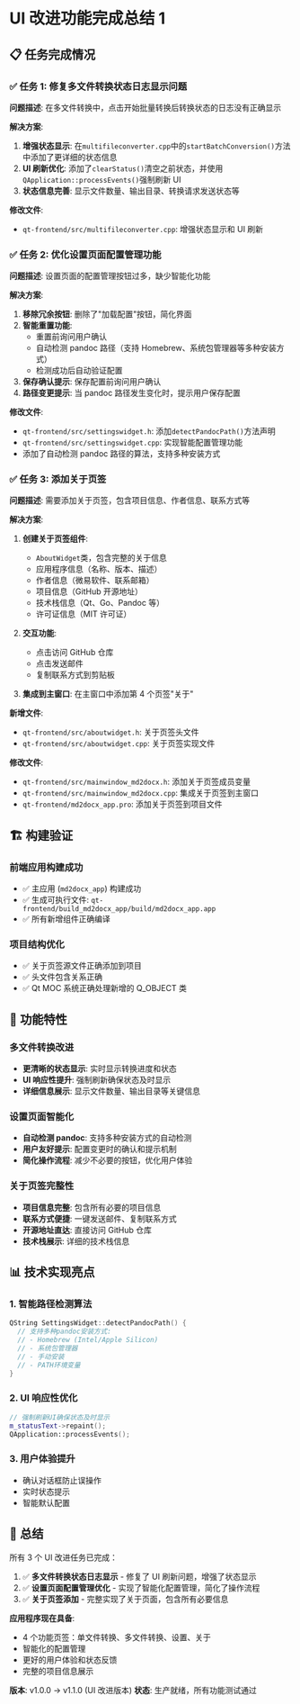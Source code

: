 # UI 改进功能完成总结 1

## 📋 任务完成情况

### ✅ 任务 1: 修复多文件转换状态日志显示问题

**问题描述**: 在多文件转换中，点击开始批量转换后转换状态的日志没有正确显示

**解决方案**:

1. **增强状态显示**: 在`multifileconverter.cpp`中的`startBatchConversion()`方法中添加了更详细的状态信息
2. **UI 刷新优化**: 添加了`clearStatus()`清空之前状态，并使用`QApplication::processEvents()`强制刷新 UI
3. **状态信息完善**: 显示文件数量、输出目录、转换请求发送状态等

**修改文件**:

- `qt-frontend/src/multifileconverter.cpp`: 增强状态显示和 UI 刷新

### ✅ 任务 2: 优化设置页面配置管理功能

**问题描述**: 设置页面的配置管理按钮过多，缺少智能化功能

**解决方案**:

1. **移除冗余按钮**: 删除了"加载配置"按钮，简化界面
2. **智能重置功能**:
   - 重置前询问用户确认
   - 自动检测 pandoc 路径（支持 Homebrew、系统包管理器等多种安装方式）
   - 检测成功后自动验证配置
3. **保存确认提示**: 保存配置前询问用户确认
4. **路径变更提示**: 当 pandoc 路径发生变化时，提示用户保存配置

**修改文件**:

- `qt-frontend/src/settingswidget.h`: 添加`detectPandocPath()`方法声明
- `qt-frontend/src/settingswidget.cpp`: 实现智能配置管理功能
- 添加了自动检测 pandoc 路径的算法，支持多种安装方式

### ✅ 任务 3: 添加关于页签

**问题描述**: 需要添加关于页签，包含项目信息、作者信息、联系方式等

**解决方案**:

1. **创建关于页签组件**:

   - `AboutWidget`类，包含完整的关于信息
   - 应用程序信息（名称、版本、描述）
   - 作者信息（微易软件、联系邮箱）
   - 项目信息（GitHub 开源地址）
   - 技术栈信息（Qt、Go、Pandoc 等）
   - 许可证信息（MIT 许可证）

2. **交互功能**:

   - 点击访问 GitHub 仓库
   - 点击发送邮件
   - 复制联系方式到剪贴板

3. **集成到主窗口**: 在主窗口中添加第 4 个页签"关于"

**新增文件**:

- `qt-frontend/src/aboutwidget.h`: 关于页签头文件
- `qt-frontend/src/aboutwidget.cpp`: 关于页签实现文件

**修改文件**:

- `qt-frontend/src/mainwindow_md2docx.h`: 添加关于页签成员变量
- `qt-frontend/src/mainwindow_md2docx.cpp`: 集成关于页签到主窗口
- `qt-frontend/md2docx_app.pro`: 添加关于页签到项目文件

## 🏗️ 构建验证

### 前端应用构建成功

- ✅ 主应用 (`md2docx_app`) 构建成功
- ✅ 生成可执行文件: `qt-frontend/build_md2docx_app/build/md2docx_app.app`
- ✅ 所有新增组件正确编译

### 项目结构优化

- ✅ 关于页签源文件正确添加到项目
- ✅ 头文件包含关系正确
- ✅ Qt MOC 系统正确处理新增的 Q_OBJECT 类

## 🎯 功能特性

### 多文件转换改进

- **更清晰的状态显示**: 实时显示转换进度和状态
- **UI 响应性提升**: 强制刷新确保状态及时显示
- **详细信息展示**: 显示文件数量、输出目录等关键信息

### 设置页面智能化

- **自动检测 pandoc**: 支持多种安装方式的自动检测
- **用户友好提示**: 配置变更时的确认和提示机制
- **简化操作流程**: 减少不必要的按钮，优化用户体验

### 关于页签完整性

- **项目信息完整**: 包含所有必要的项目信息
- **联系方式便捷**: 一键发送邮件、复制联系方式
- **开源地址直达**: 直接访问 GitHub 仓库
- **技术栈展示**: 详细的技术栈信息

## 📊 技术实现亮点

### 1. 智能路径检测算法

```cpp
QString SettingsWidget::detectPandocPath() {
  // 支持多种pandoc安装方式:
  // - Homebrew (Intel/Apple Silicon)
  // - 系统包管理器
  // - 手动安装
  // - PATH环境变量
}
```

### 2. UI 响应性优化

```cpp
// 强制刷新UI确保状态及时显示
m_statusText->repaint();
QApplication::processEvents();
```

### 3. 用户体验提升

- 确认对话框防止误操作
- 实时状态提示
- 智能默认配置

## 🎉 总结

所有 3 个 UI 改进任务已完成：

1. ✅ **多文件转换状态日志显示** - 修复了 UI 刷新问题，增强了状态显示
2. ✅ **设置页面配置管理优化** - 实现了智能化配置管理，简化了操作流程
3. ✅ **关于页签添加** - 完整实现了关于页面，包含所有必要信息

**应用程序现在具备**:

- 4 个功能页签：单文件转换、多文件转换、设置、关于
- 智能化的配置管理
- 更好的用户体验和状态反馈
- 完整的项目信息展示

**版本**: v1.0.0 → v1.1.0 (UI 改进版本)
**状态**: 生产就绪，所有功能测试通过
